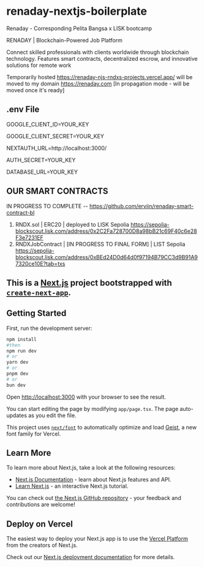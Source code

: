 # renaday-nextjs-boilerplate
Renaday - Corresponding Pelita Bangsa x LISK bootcamp

RENADAY | Blockchain-Powered Job Platform

Connect skilled professionals with clients worldwide through blockchain technology. Features smart contracts, decentralized escrow, and innovative solutions for remote work


Temporarily hosted  https://renaday-njs-rndxs-projects.vercel.app/ will be moved to my domain https://renaday.com [In propagation mode - will be moved once it's ready]

## .env File
GOOGLE_CLIENT_ID=YOUR_KEY

GOOGLE_CLIENT_SECRET=YOUR_KEY

NEXTAUTH_URL=http://localhost:3000/

AUTH_SECRET=YOUR_KEY

DATABASE_URL=YOUR_KEY

## OUR SMART CONTRACTS

IN PROGRESS TO COMPLETE -- https://github.com/erviin/renaday-smart-contract-bl

1. RNDX.sol | ERC20 | deployed to LISK Sepolia https://sepolia-blockscout.lisk.com/address/0x2C2Fa728700D8a98bB21c69F40c6e28F3e7231EF 
2. RNDXJobContract | [IN PROGRESS TO FINAL FORM] | LIST Sepolia https://sepolia-blockscout.lisk.com/address/0xBEd24D0d64d0f97194B79CC3d9B91A97320ce10E?tab=txs


## This is a [Next.js](https://nextjs.org) project bootstrapped with [`create-next-app`](https://nextjs.org/docs/app/api-reference/cli/create-next-app).

## Getting Started

First, run the development server:

```bash
npm install 
#then 
npm run dev
# or
yarn dev
# or
pnpm dev
# or
bun dev
```

Open [http://localhost:3000](http://localhost:3000) with your browser to see the result.

You can start editing the page by modifying `app/page.tsx`. The page auto-updates as you edit the file.

This project uses [`next/font`](https://nextjs.org/docs/app/building-your-application/optimizing/fonts) to automatically optimize and load [Geist](https://vercel.com/font), a new font family for Vercel.

## Learn More

To learn more about Next.js, take a look at the following resources:

- [Next.js Documentation](https://nextjs.org/docs) - learn about Next.js features and API.
- [Learn Next.js](https://nextjs.org/learn) - an interactive Next.js tutorial.

You can check out [the Next.js GitHub repository](https://github.com/vercel/next.js) - your feedback and contributions are welcome!

## Deploy on Vercel

The easiest way to deploy your Next.js app is to use the [Vercel Platform](https://vercel.com/new?utm_medium=default-template&filter=next.js&utm_source=create-next-app&utm_campaign=create-next-app-readme) from the creators of Next.js.

Check out our [Next.js deployment documentation](https://nextjs.org/docs/app/building-your-application/deploying) for more details.
